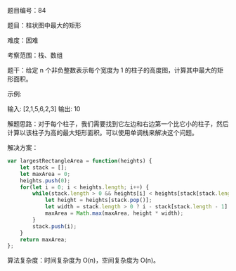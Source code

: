 题目编号：84

题目：柱状图中最大的矩形

难度：困难

考察范围：栈、数组

题干：给定 n 个非负整数表示每个宽度为 1 的柱子的高度图，计算其中最大的矩形面积。

示例:

输入: [2,1,5,6,2,3]
输出: 10

解题思路：对于每个柱子，我们需要找到它左边和右边第一个比它小的柱子，然后计算以该柱子为高的最大矩形面积。可以使用单调栈来解决这个问题。

解决方案：

```javascript
var largestRectangleArea = function(heights) {
    let stack = [];
    let maxArea = 0;
    heights.push(0);
    for(let i = 0; i < heights.length; i++) {
        while(stack.length > 0 && heights[i] < heights[stack[stack.length - 1]]) {
            let height = heights[stack.pop()];
            let width = stack.length > 0 ? i - stack[stack.length - 1] - 1 : i;
            maxArea = Math.max(maxArea, height * width);
        }
        stack.push(i);
    }
    return maxArea;
};
```

算法复杂度：时间复杂度为 O(n)，空间复杂度为 O(n)。